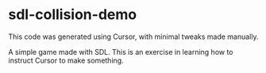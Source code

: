 # sdl-collision-demo

This code was generated using Cursor, with minimal tweaks made manually.

A simple game made with SDL. This is an exercise in learning how to instruct Cursor to make
something.
